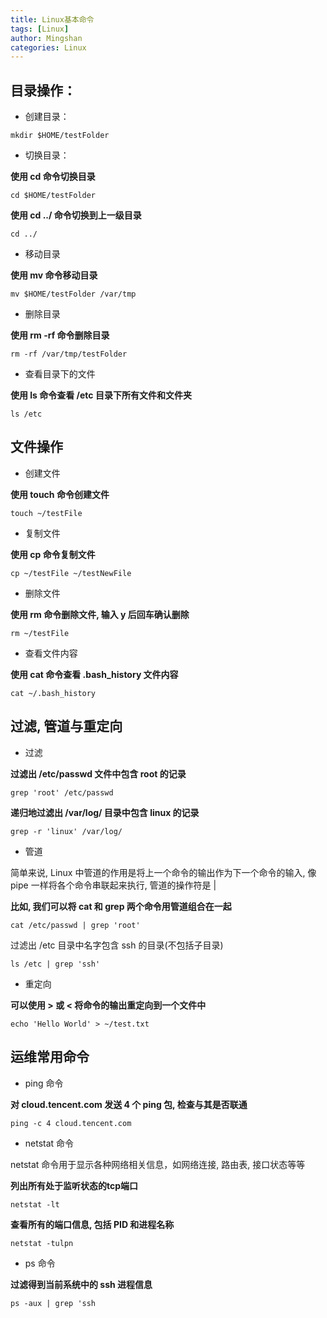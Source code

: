```yaml
---
title: Linux基本命令
tags: [Linux]
author: Mingshan
categories: Linux
---
```

## 目录操作：

- 创建目录：


```
mkdir $HOME/testFolder
```


- 切换目录：

**使用 cd 命令切换目录**


```
cd $HOME/testFolder
```


**使用 cd ../ 命令切换到上一级目录**


```
cd ../
```


- 移动目录

**使用 mv 命令移动目录**


```
mv $HOME/testFolder /var/tmp
```


- 删除目录

**使用 rm -rf 命令删除目录**


```
rm -rf /var/tmp/testFolder
```


- 查看目录下的文件

**使用 ls 命令查看 /etc
 目录下所有文件和文件夹**


```
ls /etc
```
<!-- more -->
## 文件操作

- 创建文件

**使用 touch 命令创建文件**

```
touch ~/testFile
```

- 复制文件

**使用 cp 命令复制文件**

```
cp ~/testFile ~/testNewFile
```
- 删除文件

**使用 rm 命令删除文件, 输入 y 后回车确认删除**

```
rm ~/testFile
```
- 查看文件内容

**使用 cat 命令查看 .bash_history 文件内容**

```
cat ~/.bash_history
```
## 过滤, 管道与重定向

- 过滤

**过滤出 /etc/passwd 文件中包含 root 的记录**

```
grep 'root' /etc/passwd
```

**递归地过滤出 /var/log/ 目录中包含 linux 的记录**


```
grep -r 'linux' /var/log/
```

- 管道

简单来说, Linux 中管道的作用是将上一个命令的输出作为下一个命令的输入, 像 pipe 一样将各个命令串联起来执行, 管道的操作符是 |

**比如, 我们可以将 cat 和 grep 两个命令用管道组合在一起**


```
cat /etc/passwd | grep 'root'
```

过滤出 /etc 目录中名字包含 ssh 的目录(不包括子目录)


```
ls /etc | grep 'ssh'
```
- 重定向

**可以使用 > 或 < 将命令的输出重定向到一个文件中**


```
echo 'Hello World' > ~/test.txt
```
## 运维常用命令

- ping 命令

**对 cloud.tencent.com 发送 4 个 ping 包, 检查与其是否联通**


```
ping -c 4 cloud.tencent.com
```
- netstat 命令

netstat 命令用于显示各种网络相关信息，如网络连接, 路由表, 接口状态等等

**列出所有处于监听状态的tcp端口**


```
netstat -lt
```

**查看所有的端口信息, 包括 PID 和进程名称**


```
netstat -tulpn
```
- ps 命令

**过滤得到当前系统中的 ssh 进程信息**


```
ps -aux | grep 'ssh
```

